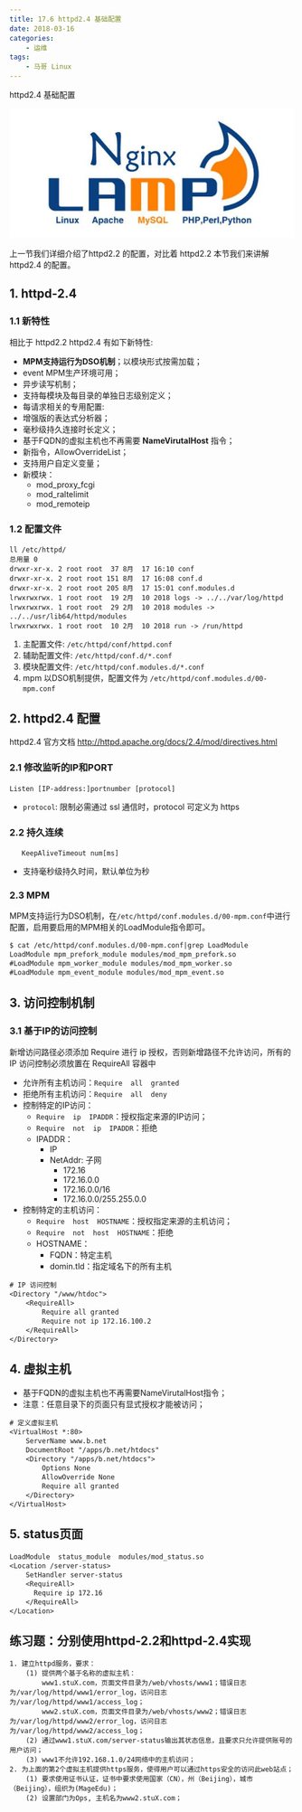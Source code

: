 ```yaml
---
title: 17.6 httpd2.4 基础配置
date: 2018-03-16
categories:
    - 运维
tags:
    - 马哥 Linux
---
```


httpd2.4 基础配置

![linux-mt](/images/linux_mt/linux_mt1.jpg)
<!-- more -->

上一节我们详细介绍了httpd2.2 的配置，对比着 httpd2.2 本节我们来讲解 httpd2.4 的配置。

## 1. httpd-2.4
### 1.1 新特性
相比于 httpd2.2 httpd2.4 有如下新特性:
- **MPM支持运行为DSO机制**；以模块形式按需加载；
- event MPM生产环境可用；
- 异步读写机制；
- 支持每模块及每目录的单独日志级别定义；
- 每请求相关的专用配置: <if>
- 增强版的表达式分析器；
- 毫秒级持久连接时长定义；
- 基于FQDN的虚拟主机也不再需要 **NameVirutalHost** 指令；
- 新指令，AllowOverrideList；
- 支持用户自定义变量；
- 新模块：
  - mod_proxy_fcgi
  - mod_raltelimit
  - mod_remoteip


### 1.2 配置文件
```
ll /etc/httpd/
总用量 0
drwxr-xr-x. 2 root root  37 8月  17 16:10 conf
drwxr-xr-x. 2 root root 151 8月  17 16:08 conf.d
drwxr-xr-x. 2 root root 205 8月  17 15:01 conf.modules.d
lrwxrwxrwx. 1 root root  19 2月  10 2018 logs -> ../../var/log/httpd
lrwxrwxrwx. 1 root root  29 2月  10 2018 modules -> ../../usr/lib64/httpd/modules
lrwxrwxrwx. 1 root root  10 2月  10 2018 run -> /run/httpd
```
1. 主配置文件: `/etc/httpd/conf/httpd.conf`
2. 辅助配置文件: `/etc/httpd/conf.d/*.conf`
2. 模块配置文件: `/etc/httpd/conf.modules.d/*.conf`
4. mpm 以DSO机制提供，配置文件为 `/etc/httpd/conf.modules.d/00-mpm.conf`


## 2. httpd2.4 配置
httpd2.4 官方文档 http://httpd.apache.org/docs/2.4/mod/directives.html

### 2.1 修改监听的IP和PORT
`Listen [IP-address:]portnumber [protocol]`
- `protocol`: 限制必需通过 ssl 通信时，protocol 可定义为 https

### 2.2 持久连续
`	KeepAliveTimeout num[ms]`
- 支持毫秒级持久时间，默认单位为秒

### 2.3 MPM
MPM支持运行为DSO机制，在`/etc/httpd/conf.modules.d/00-mpm.conf`中进行配置，启用要启用的MPM相关的LoadModule指令即可。
```
$ cat /etc/httpd/conf.modules.d/00-mpm.conf|grep LoadModule
LoadModule mpm_prefork_module modules/mod_mpm_prefork.so
#LoadModule mpm_worker_module modules/mod_mpm_worker.so
#LoadModule mpm_event_module modules/mod_mpm_event.so
```

## 3. 访问控制机制
### 3.1 基于IP的访问控制
新增访问路径必须添加 Require 进行 ip 授权，否则新增路径不允许访问，所有的IP 访问控制必须放置在 RequireAll 容器中
- 允许所有主机访问：`Require  all  granted`
- 拒绝所有主机访问：`Require  all  deny`
- 控制特定的IP访问：
    - `Require  ip  IPADDR`：授权指定来源的IP访问；
    - `Require  not  ip  IPADDR`：拒绝
    - IPADDR：
        - IP
        - NetAddr: 子网
            - 172.16
            - 172.16.0.0
            - 172.16.0.0/16
            - 172.16.0.0/255.255.0.0
- 控制特定的主机访问：
    - `Require  host  HOSTNAME`：授权指定来源的主机访问；
    - `Require  not  host  HOSTNAME`：拒绝
    - HOSTNAME：
        - FQDN：特定主机
        - domin.tld：指定域名下的所有主机   

```
# IP 访问控制   
<Directory "/www/htdoc">                                       
    <RequireAll>
        Require all granted
        Require not ip 172.16.100.2
    </RequireAll>
</Directory>
```

## 4. 虚拟主机
- 基于FQDN的虚拟主机也不再需要NameVirutalHost指令；
- 注意：任意目录下的页面只有显式授权才能被访问；

```
# 定义虚拟主机
<VirtualHost *:80>
    ServerName www.b.net
    DocumentRoot "/apps/b.net/htdocs"
    <Directory "/apps/b.net/htdocs">
        Options None
        AllowOverride None
        Require all granted
    </Directory>
</VirtualHost>                        
```

## 5. status页面
```
LoadModule  status_module  modules/mod_status.so
<Location /server-status>
    SetHandler server-status
    <RequireAll>
      Require ip 172.16
    </RequireAll>
</Location>
```

## 练习题：分别使用httpd-2.2和httpd-2.4实现
```
1. 建立httpd服务，要求：
    (1) 提供两个基于名称的虚拟主机：
        www1.stuX.com，页面文件目录为/web/vhosts/www1；错误日志为/var/log/httpd/www1/error_log，访问日志为/var/log/httpd/www1/access_log；
        www2.stuX.com，页面文件目录为/web/vhosts/www2；错误日志为/var/log/httpd/www2/error_log，访问日志为/var/log/httpd/www2/access_log；
    (2) 通过www1.stuX.com/server-status输出其状态信息，且要求只允许提供账号的用户访问；
    (3) www1不允许192.168.1.0/24网络中的主机访问；        
2. 为上面的第2个虚拟主机提供https服务，使得用户可以通过https安全的访问此web站点；
    (1) 要求使用证书认证，证书中要求使用国家（CN），州（Beijing），城市（Beijing），组织为(MageEdu)；
    (2) 设置部门为Ops, 主机名为www2.stuX.com；
```
